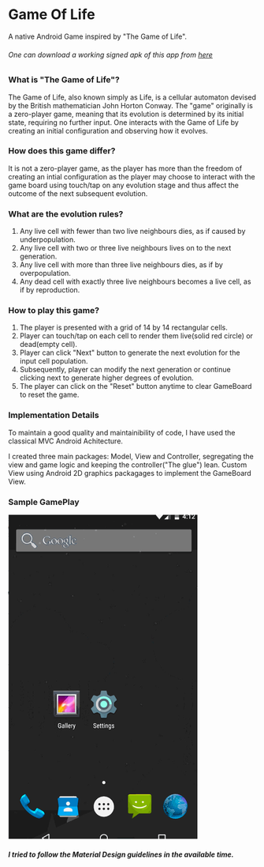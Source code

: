 # Game Of Life
A native Android Game inspired by "The Game of Life".
###### One can download a working signed apk of this app from [here](https://github.com/nilamdeka23/GameOfLife/blob/master/app/app-release.apk?raw=true)

### What is "The Game of Life"?
The Game of Life, also known simply as Life, is a cellular automaton devised by the British mathematician John Horton Conway.
The "game" originally is a zero-player game, meaning that its evolution is determined by its initial state, requiring no further input. 
One interacts with the Game of Life by creating an initial configuration and observing how it evolves.


### How does this game differ?
It is not a zero-player game, as the player has more than the freedom of creating an intial configuration as the player may choose to interact with
the game board using touch/tap on any evolution stage and thus affect the outcome of the next subsequent evolution.


### What are the evolution rules?
1. Any live cell with fewer than two live neighbours dies, as if caused by underpopulation.
2. Any live cell with two or three live neighbours lives on to the next generation.
3. Any live cell with more than three live neighbours dies, as if by overpopulation.
4. Any dead cell with exactly three live neighbours becomes a live cell, as if by reproduction.


### How to play this game?
1. The player is presented with a grid of 14 by 14 rectangular cells.
2. Player can touch/tap on each cell to render them live(solid red circle) or dead(empty cell).
3. Player can click "Next" button to generate the next evolution for the input cell population.
4. Subsequently, player can modify the next generation or continue clicking next to generate higher degrees of evolution.
5. The player can click on the "Reset" button anytime to clear GameBoard to reset the game.


### Implementation Details
To maintain a good quality and maintainibility of code, I have used the classical MVC Android Achitecture.

I created three main packages: Model, View and Controller, segregating the view and game logic and keeping the controller("The glue") lean.
Custom View using Android 2D graphics packagages to implement the GameBoard View.


### Sample GamePlay
![Alt Text](https://github.com/nilamdeka23/GameOfLife/blob/master/Screenshots/GameOfLife.gif)
##### I tried to follow the Material Design guidelines in the available time.

